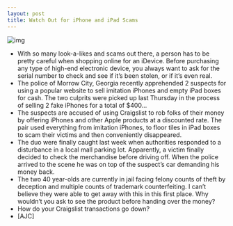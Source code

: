 ```yaml
---
layout: post
title: Watch Out for iPhone and iPad Scams
---
```

![img](http://media.idownloadblog.com/wp-content/uploads/2011/06/Screen-shot-2011-06-18-at-4.26.32-AM.png)
* With so many look-a-likes and scams out there, a person has to be pretty careful when shopping online for an iDevice. Before purchasing any type of high-end electronic device, you always want to ask for the serial number to check and see if it’s been stolen, or if it’s even real.
* The police of Morrow City, Georgia recently apprehended 2 suspects for using a popular website to sell imitation iPhones and empty iPad boxes for cash. The two culprits were picked up last Thursday in the process of selling 2 fake iPhones for a total of $400…
* The suspects are accused of using Craigslist to rob folks of their money by offering iPhones and other Apple products at a discounted rate. The pair used everything from imitation iPhones, to floor tiles in iPad boxes to scam their victims and then conveniently disappeared.
* The duo were finally caught last week when authorities responded to a disturbance in a local mall parking lot. Apparently, a victim finally decided to check the merchandise before driving off. When the police arrived to the scene he was on top of the suspect’s car demanding his money back.
* The two 40 year-olds are currently in jail facing felony counts of theft by deception and multiple counts of trademark counterfeiting. I can’t believe they were able to get away with this in this first place. Why wouldn’t you ask to see the product before handing over the money?
* How do your Craigslist transactions go down?
* [AJC]

